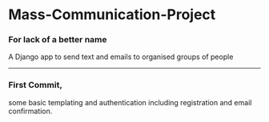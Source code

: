 # Mass-Communication-Project
### For lack of a better name

A Django app to send text and emails to organised groups of people

___
### First Commit,
some basic templating and authentication including registration and email confirmation. 
